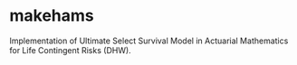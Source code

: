 # makehams
Implementation of Ultimate Select Survival Model in Actuarial Mathematics for Life Contingent Risks (DHW).

